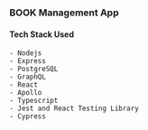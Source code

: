 ### BOOK Management App

#### Tech Stack Used

    - Nodejs
    - Express
    - PostgreSQL
    - GraphQL
    - React
    - Apollo
    - Typescript
    - Jest and React Testing Library
    - Cypress
